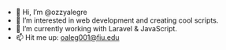 - 👋 Hi, I’m @ozzyalegre
- 👀 I’m interested in web development and creating cool scripts.
- 🌱 I’m currently working with Laravel & JavaScript.
- 📫 Hit me up: oaleg001@fiu.edu

<!---
ozzyalegre/ozzyalegre is a ✨ special ✨ repository because its `README.md` (this file) appears on your GitHub profile.
You can click the Preview link to take a look at your changes.
--->
